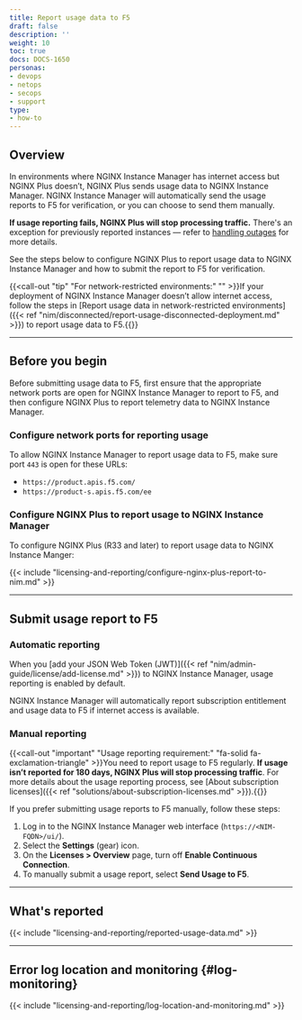 ```yaml
---
title: Report usage data to F5
draft: false
description: ''
weight: 10
toc: true
docs: DOCS-1650
personas:
- devops
- netops
- secops
- support
type:
- how-to
---
```


## Overview

In environments where NGINX Instance Manager has internet access but NGINX Plus doesn’t, NGINX Plus sends usage data to NGINX Instance Manager. NGINX Instance Manager will automatically send the usage reports to F5 for verification, or you can choose to send them manually.

**If usage reporting fails, NGINX Plus will stop processing traffic.** There's an exception for previously reported instances — refer to [handling outages](#handling-outages) for more details.

See the steps below to configure NGINX Plus to report usage data to NGINX Instance Manager and how to submit the report to F5 for verification.

{{<call-out "tip" "For network-restricted environments:" "" >}}If your deployment of NGINX Instance Manager doesn’t allow internet access, follow the steps in [Report usage data in network-restricted environments]({{< ref "nim/disconnected/report-usage-disconnected-deployment.md" >}}) to report usage data to F5.{{</call-out>}}

---

## Before you begin

Before submitting usage data to F5, first ensure that the appropriate network ports are open for NGINX Instance Manager to report to F5, and then configure NGINX Plus to report telemetry data to NGINX Instance Manager.

### Configure network ports for reporting usage

To allow NGINX Instance Manager to report usage data to F5, make sure port `443` is open for these URLs:

- `https://product.apis.f5.com/`
- `https://product-s.apis.f5.com/ee`

### Configure NGINX Plus to report usage to NGINX Instance Manager

To configure NGINX Plus (R33 and later) to report usage data to NGINX Instance Manger:

{{< include "licensing-and-reporting/configure-nginx-plus-report-to-nim.md" >}}

---

## Submit usage report to F5

### Automatic reporting

When you [add your JSON Web Token (JWT)]({{< ref "nim/admin-guide/license/add-license.md" >}}) to NGINX Instance Manager, usage reporting is enabled by default.

NGINX Instance Manager will automatically report subscription entitlement and usage data to F5 if internet access is available.

### Manual reporting

{{<call-out "important" "Usage reporting requirement:" "fa-solid fa-exclamation-triangle" >}}You need to report usage to F5 regularly. **If usage isn’t reported for 180 days, NGINX Plus will stop processing traffic**. For more details about the usage reporting process, see [About subscription licenses]({{< ref "solutions/about-subscription-licenses.md" >}}).{{</call-out>}}

If you prefer submitting usage reports to F5 manually, follow these steps:

1. Log in to the NGINX Instance Manager web interface (`https://<NIM-FQDN>/ui/`).
2. Select the **Settings** (gear) icon.
3. On the **Licenses > Overview** page, turn off **Enable Continuous Connection**.
4. To manually submit a usage report, select **Send Usage to F5**.

---

## What's reported

{{< include "licensing-and-reporting/reported-usage-data.md" >}}

---

## Error log location and monitoring {#log-monitoring}

{{< include "licensing-and-reporting/log-location-and-monitoring.md" >}}